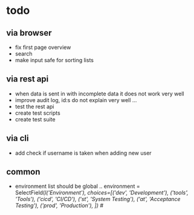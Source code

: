# todo

## via browser
* fix first page overview
* search
* make input safe for sorting lists

## via rest api
* when data is sent in with incomplete data it does not work very well
* improve audit log, id:s do not explain very well ...
* test the rest api
* create test scripts
* create test suite

## via cli

* add check if username is taken when adding new user

## common

* environment list should be global ..
environment = SelectField(_l('Environment'), choices=[('dev', 'Development'),
                                                      ('tools', 'Tools'),
                                                      ('cicd', 'CI/CD'),
                                                      ('st', 'System Testing'),
                                                      ('at', 'Acceptance Testing'),
                                                      ('prod', 'Production'),
                                                      ]) #_
